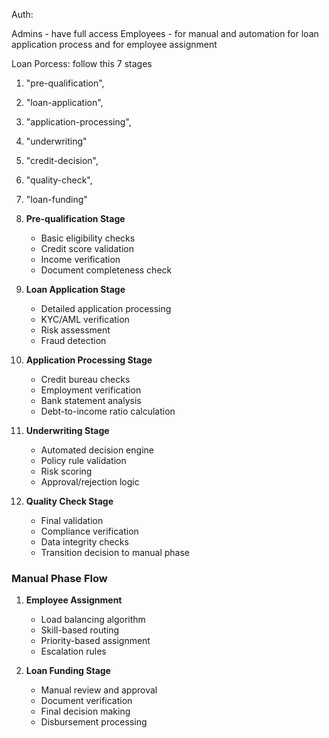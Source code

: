 Auth: 

Admins  - have full access 
Employees  - for manual and automation for loan application process and for employee assignment


Loan Porcess:  follow this 7 stages 


1. "pre-qualification",
2. "loan-application",
3. "application-processing",
4. "underwriting"
5. "credit-decision",
6. "quality-check",
7. "loan-funding"


1. **Pre-qualification Stage**
   - Basic eligibility checks
   - Credit score validation
   - Income verification
   - Document completeness check

2. **Loan Application Stage**
   - Detailed application processing
   - KYC/AML verification
   - Risk assessment
   - Fraud detection

3. **Application Processing Stage**
   - Credit bureau checks
   - Employment verification
   - Bank statement analysis
   - Debt-to-income ratio calculation

4. **Underwriting Stage**
   - Automated decision engine
   - Policy rule validation
   - Risk scoring
   - Approval/rejection logic

5. **Quality Check Stage**
   - Final validation
   - Compliance verification
   - Data integrity checks
   - Transition decision to manual phase

### Manual Phase Flow

1. **Employee Assignment**
   - Load balancing algorithm
   - Skill-based routing
   - Priority-based assignment
   - Escalation rules

2. **Loan Funding Stage**
   - Manual review and approval
   - Document verification
   - Final decision making
   - Disbursement processing